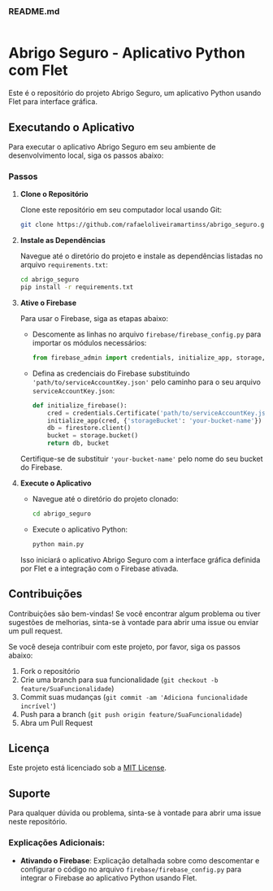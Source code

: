 ### README.md

```markdown
```
# Abrigo Seguro - Aplicativo Python com Flet

Este é o repositório do projeto Abrigo Seguro, um aplicativo Python usando Flet para interface gráfica.

## Executando o Aplicativo

Para executar o aplicativo Abrigo Seguro em seu ambiente de desenvolvimento local, siga os passos abaixo:

### Passos

1. **Clone o Repositório**

   Clone este repositório em seu computador local usando Git:

   ```bash
   git clone https://github.com/rafaeloliveiramartinss/abrigo_seguro.git
   ```

2. **Instale as Dependências**

   Navegue até o diretório do projeto e instale as dependências listadas no arquivo `requirements.txt`:

   ```bash
   cd abrigo_seguro
   pip install -r requirements.txt
   ```

3. **Ative o Firebase**

   Para usar o Firebase, siga as etapas abaixo:

   - Descomente as linhas no arquivo `firebase/firebase_config.py` para importar os módulos necessários:

     ```python
     from firebase_admin import credentials, initialize_app, storage, firestore
     ```

   - Defina as credenciais do Firebase substituindo `'path/to/serviceAccountKey.json'` pelo caminho para o seu arquivo `serviceAccountKey.json`:

     ```python
     def initialize_firebase():
         cred = credentials.Certificate('path/to/serviceAccountKey.json')
         initialize_app(cred, {'storageBucket': 'your-bucket-name'})
         db = firestore.client()
         bucket = storage.bucket()
         return db, bucket
     ```

   Certifique-se de substituir `'your-bucket-name'` pelo nome do seu bucket do Firebase.

4. **Execute o Aplicativo**

   - Navegue até o diretório do projeto clonado:

     ```bash
     cd abrigo_seguro
     ```

   - Execute o aplicativo Python:

     ```bash
     python main.py
     ```

   Isso iniciará o aplicativo Abrigo Seguro com a interface gráfica definida por Flet e a integração com o Firebase ativada.

## Contribuições

Contribuições são bem-vindas! Se você encontrar algum problema ou tiver sugestões de melhorias, sinta-se à vontade para abrir uma issue ou enviar um pull request.

Se você deseja contribuir com este projeto, por favor, siga os passos abaixo:

1. Fork o repositório
2. Crie uma branch para sua funcionalidade (`git checkout -b feature/SuaFuncionalidade`)
3. Commit suas mudanças (`git commit -am 'Adiciona funcionalidade incrível'`)
4. Push para a branch (`git push origin feature/SuaFuncionalidade`)
5. Abra um Pull Request

## Licença

Este projeto está licenciado sob a [MIT License](LICENSE).

## Suporte

Para qualquer dúvida ou problema, sinta-se à vontade para abrir uma issue neste repositório.

### Explicações Adicionais:

- **Ativando o Firebase**: Explicação detalhada sobre como descomentar e configurar o código no arquivo `firebase/firebase_config.py` para integrar o Firebase ao aplicativo Python usando Flet.